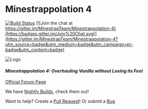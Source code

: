 # Minestrappolation 4
[![Build Status](https://drone.io/github.com/MinestrapTeam/Minestrappolation-4/status.png)](https://drone.io/github.com/MinestrapTeam/Minestrappolation-4/latest)
[![Join the chat at https://gitter.im/MinestrapTeam/Minestrappolation-4](https://badges.gitter.im/Join%20Chat.svg)](https://gitter.im/MinestrapTeam/Minestrappolation-4?utm_source=badge&utm_medium=badge&utm_campaign=pr-badge&utm_content=badge)

![Logo](http://i.imgur.com/eIMo4Dz.png)

#### *Minestrappolation 4: Overhauling Vanilla without Losing its Feel*

[Official Forum Page](http://www.minecraftforum.net/forums/mapping-and-modding/minecraft-mods/2480301-)

We have [Nightly Builds](https://drone.io/github.com/MinestrapTeam/Minestrappolation-4/files), check them out!

Want to help? Create a [Pull Request](https://github.com/MinestrapTeam/Minestrappolation-4/blob/master/CONTRIBUTING.md)!
Or submit a [Bug](https://github.com/MinestrapTeam/Minestrappolation-4/issues)
